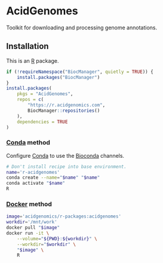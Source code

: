 # AcidGenomes

Toolkit for downloading and processing genome annotations.

## Installation

This is an [R][] package.

```r
if (!requireNamespace("BiocManager", quietly = TRUE)) {
    install.packages("BiocManager")
}
install.packages(
    pkgs = "AcidGenomes",
    repos = c(
        "https://r.acidgenomics.com",
        BiocManager::repositories()
    ),
    dependencies = TRUE
)
```

### [Conda][] method

Configure [Conda][] to use the [Bioconda][] channels.

```sh
# Don't install recipe into base environment.
name='r-acidgenomes'
conda create --name="$name" "$name"
conda activate "$name"
R
```

### [Docker][] method

```sh
image='acidgenomics/r-packages:acidgenomes'
workdir='/mnt/work'
docker pull "$image"
docker run -it \
    --volume="${PWD}:${workdir}" \
    --workdir="$workdir" \
    "$image" \
    R
```

[bioconda]: https://bioconda.github.io/
[conda]: https://conda.io/
[docker]: https://www.docker.com/
[r]: https://www.r-project.org/
